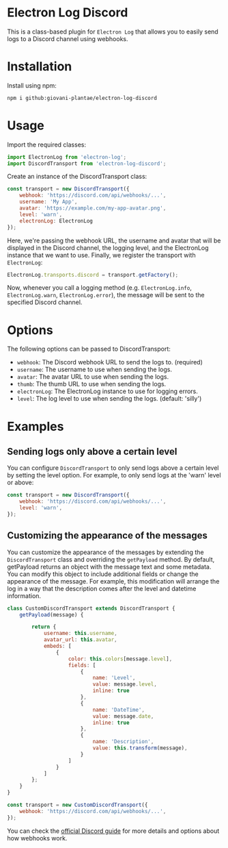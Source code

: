 # Electron Log Discord
This is a class-based plugin for `Electron Log` that allows you to easily send logs to a Discord channel using webhooks.

# Installation
Install using npm:

```bash
npm i github:giovani-plantae/electron-log-discord
```

# Usage

Import the required classes:

```js
import ElectronLog from 'electron-log';
import DiscordTransport from 'electron-log-discord';
```

Create an instance of the DiscordTransport class:
```js
const transport = new DiscordTransport({
    webhook: 'https://discord.com/api/webhooks/...',
    username: 'My App',
    avatar: 'https://example.com/my-app-avatar.png',
    level: 'warn',
    electronLog: ElectronLog
});
```
Here, we're passing the webhook URL, the username and avatar that will be displayed in the Discord channel, the logging level, and the ElectronLog instance that we want to use.
Finally, we register the transport with `ElectronLog`:

```js
ElectronLog.transports.discord = transport.getFactory();
```
Now, whenever you call a logging method (e.g. `ElectronLog.info`, `ElectronLog.warn`, `ElectronLog.error`), the message will be sent to the specified Discord channel.

# Options
The following options can be passed to DiscordTransport:

- `webhook`: The Discord webhook URL to send the logs to. (required)
- `username`: The username to use when sending the logs.
- `avatar`: The avatar URL to use when sending the logs.
- `thumb`: The thumb URL to use when sending the logs.
- `electronLog`: The ElectronLog instance to use for logging errors.
- `level`: The log level to use when sending the logs. (default: 'silly')

# Examples
## Sending logs only above a certain level
You can configure `DiscordTransport` to only send logs above a certain level by setting the level option. For example, to only send logs at the 'warn' level or above:

```js
const transport = new DiscordTransport({
    webhook: 'https://discord.com/api/webhooks/...',
    level: 'warn',
});
```

## Customizing the appearance of the messages
You can customize the appearance of the messages by extending the `DiscordTransport` class and overriding the `getPayload` method. By default, getPayload returns an object with the message text and some metadata. You can modify this object to include additional fields or change the appearance of the message. For example, this modification will arrange the log in a way that the description comes after the level and datetime information.

```js
class CustomDiscordTransport extends DiscordTransport {
    getPayload(message) {

        return {
            username: this.username,
            avatar_url: this.avatar,
            embeds: [
                {
                    color: this.colors[message.level],
                    fields: [
                        {
                            name: 'Level',
                            value: message.level,
                            inline: true
                        },
                        {
                            name: 'DateTime',
                            value: message.date,
                            inline: true
                        },
                        {
                            name: 'Description',
                            value: this.transform(message),
                        }
                    ]
                }
            ]
        };
    }
}

const transport = new CustomDiscordTransport({
    webhook: 'https://discord.com/api/webhooks/...',
});
```

You can check the [official Discord guide](https://discord.com/developers/docs/resources/webhook) for more details and options about how webhooks work.